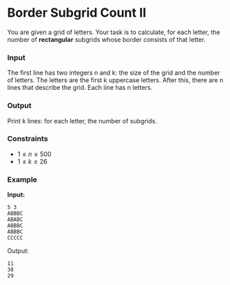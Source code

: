 # Border Subgrid Count II

You are given a grid of letters. Your task is to calculate, for each letter, the number of **rectangular** subgrids
whose border consists of that letter.

### Input

The first line has two integers n and k: the size of the grid and the number of letters. The letters are the first k
uppercase letters.
After this, there are n lines that describe the grid. Each line has n letters.

### Output

Print k lines: for each letter, the number of subgrids.

### Constraints

* $1 \le n \le 500$
* $1 \le k \le 26$

### Example

**Input:**

```
5 3
ABBBC
ABABC
ABBBC
ABBBC
CCCCC
```

Output:

```
11
38
29
```
